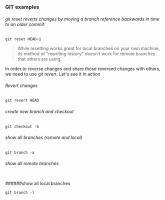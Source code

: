 ### GIT examples

###### git reset reverts changes by moving a branch reference backwards in time to an older commit:

```
git reset HEAD~1
```
>While resetting works great for local branches on your own machine, its method of "rewriting history" doesn't work for remote branches that others are using.

In order to reverse changes and share those reversed changes with others, we need to use git revert. Let's see it in action

###### Revert changes
```
git revert HEAD
```
###### create new branch and checkout 
```
git checkout -b 
```

###### show all branches (remote and local)
```
git branch -a
```
###### show all remote branches
```git branch -r
``` 
######show all local branches
```
git branch -l
```

